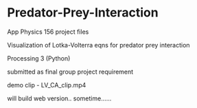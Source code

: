 # Predator-Prey-Interaction
App Physics 156 project files

Visualization of Lotka-Volterra eqns for predator prey interaction

Processing 3 (Python)

submitted as final group project requirement

demo clip - LV_CA_clip.mp4

will build web version.. sometime......
